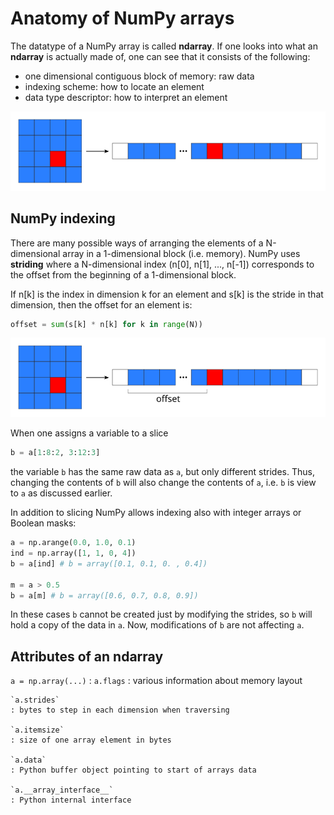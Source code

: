 <!-- Title: Anatomy of NumPy arrays -->

<!-- Short description:

In this article we look more deeply into the internals of NumPy arrays.

-->


# Anatomy of NumPy arrays

The datatype of a NumPy array is called **ndarray**. If one looks into what an
**ndarray** is actually made of, one can see that it consists of the following:
  - one dimensional contiguous block of memory: raw data
  - indexing scheme: how to locate an element
  - data type descriptor: how to interpret an element

![](../../img/ndarray-in-memory.png)

## NumPy indexing

There are many possible ways of arranging the elements of a N-dimensional
array in a 1-dimensional block (i.e. memory). NumPy uses **striding** where a
N-dimensional index (n[0], n[1], ..., n[-1]) corresponds to the offset from
the beginning of a 1-dimensional block.

If n[k] is the index in dimension k for an element and s[k] is the stride in
that dimension, then the offset for an element is:

~~~python
offset = sum(s[k] * n[k] for k in range(N))
~~~

![](../../img/ndarray-in-memory-offset.png)

When one assigns a variable to a slice

~~~python
b = a[1:8:2, 3:12:3]
~~~

the variable `b` has the same raw data as `a`, but only different
strides. Thus, changing the contents of `b` will also change the contents of
`a`, i.e. `b` is view to `a` as discussed earlier.

In addition to slicing NumPy allows indexing also with integer arrays or
Boolean masks:

~~~python
a = np.arange(0.0, 1.0, 0.1)
ind = np.array([1, 1, 0, 4])
b = a[ind] # b = array([0.1, 0.1, 0. , 0.4])

m = a > 0.5
b = a[m] # b = array([0.6, 0.7, 0.8, 0.9])
~~~

In these cases `b` cannot be created just by modifying the strides, so `b` 
will hold a copy of the data in `a`. Now, modifications of `b` are not
affecting `a`.


## Attributes of an ndarray

`a = np.array(...)`
  : `a.flags`
    : various information about memory layout

    `a.strides`
    : bytes to step in each dimension when traversing

    `a.itemsize`
    : size of one array element in bytes

    `a.data`
    : Python buffer object pointing to start of arrays data

    `a.__array_interface__`
    : Python internal interface
